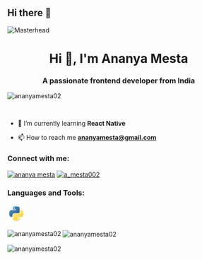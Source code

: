 ## Hi there 👋

<!--
**AnanyaMesta02/AnanyaMesta02** is a ✨ _special_ ✨ repository because its `README.md` (this file) appears on your GitHub profile.

Here are some ideas to get you started:

- 🔭 I’m currently working on ...
- 🌱 I’m currently learning ...
- 👯 I’m looking to collaborate on ...
- 🤔 I’m looking for help with ...
- 💬 Ask me about ...
- 📫 How to reach me: ...
- 😄 Pronouns: ...
- ⚡ Fun fact: ...
-->
![Masterhead](https://static.vecteezy.com/system/resources/previews/002/099/443/non_2x/programming-code-coding-or-hacker-background-programming-code-icon-made-with-binary-code-digital-binary-data-and-streaming-digital-code-vector.jpg)
<h1 align="center">Hi 👋, I'm Ananya Mesta</h1>
<h3 align="center">A passionate frontend developer from India</h3
<img align="right" alt="coding" width="400" src=https://tse4.mm.bing.net/th?id=OIP.sl7nYjNIfPCoDuKqmWVi9gHaFj&pid=Api&P=0&h=180


<p align="left"> <img src="https://komarev.com/ghpvc/?username=ananyamesta02&label=Profile%20views&color=0e75b6&style=flat" alt="ananyamesta02" /> </p>

<p align="left"> <a href="https://twitter.com/" target="blank"><img src="https://img.shields.io/twitter/follow/?logo=twitter&style=for-the-badge" alt="" /></a> </p>

- 🌱 I’m currently learning **React Native**

- 📫 How to reach me **ananyamesta@gmail.com**

<h3 align="left">Connect with me:</h3>
<p align="left">
<a href="https://linkedin.com/in/ananya mesta" target="blank"><img align="center" src="https://raw.githubusercontent.com/rahuldkjain/github-profile-readme-generator/master/src/images/icons/Social/linked-in-alt.svg" alt="ananya mesta" height="30" width="40" /></a>
<a href="https://instagram.com/a_mesta002" target="blank"><img align="center" src="https://raw.githubusercontent.com/rahuldkjain/github-profile-readme-generator/master/src/images/icons/Social/instagram.svg" alt="a_mesta002" height="30" width="40" /></a>
</p>

<h3 align="left">Languages and Tools:</h3>
<p align="left"> <a href="https://www.python.org" target="_blank" rel="noreferrer"> <img src="https://raw.githubusercontent.com/devicons/devicon/master/icons/python/python-original.svg" alt="python" width="40" height="40"/> </a> </p>

<p><img align="left" src="https://github-readme-stats.vercel.app/api/top-langs?username=ananyamesta02&show_icons=true&locale=en&layout=compact" alt="ananyamesta02" /></p>

<p>&nbsp;<img align="center" src="https://github-readme-stats.vercel.app/api?username=ananyamesta02&show_icons=true&locale=en" alt="ananyamesta02" /></p>

<p><img align="center" src="https://github-readme-streak-stats.herokuapp.com/?user=ananyamesta02&" alt="ananyamesta02" /></p>
